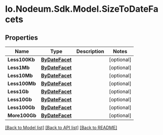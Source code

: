 # Io.Nodeum.Sdk.Model.SizeToDateFacets
## Properties

Name | Type | Description | Notes
------------ | ------------- | ------------- | -------------
**Less100Kb** | [**ByDateFacet**](ByDateFacet.md) |  | [optional] 
**Less1Mb** | [**ByDateFacet**](ByDateFacet.md) |  | [optional] 
**Less10Mb** | [**ByDateFacet**](ByDateFacet.md) |  | [optional] 
**Less100Mb** | [**ByDateFacet**](ByDateFacet.md) |  | [optional] 
**Less1Gb** | [**ByDateFacet**](ByDateFacet.md) |  | [optional] 
**Less10Gb** | [**ByDateFacet**](ByDateFacet.md) |  | [optional] 
**Less100Gb** | [**ByDateFacet**](ByDateFacet.md) |  | [optional] 
**More100Gb** | [**ByDateFacet**](ByDateFacet.md) |  | [optional] 

[[Back to Model list]](../README.md#documentation-for-models) [[Back to API list]](../README.md#documentation-for-api-endpoints) [[Back to README]](../README.md)

